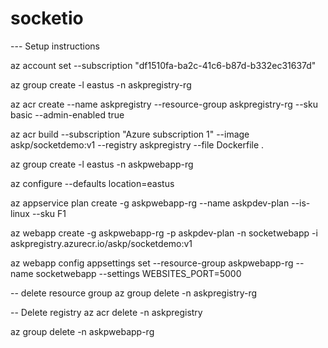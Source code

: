 # socketio


--- Setup instructions

az account set --subscription "df1510fa-ba2c-41c6-b87d-b332ec31637d"

az group create -l eastus -n askpregistry-rg

az acr create --name askpregistry --resource-group askpregistry-rg --sku basic --admin-enabled true

az acr build --subscription "Azure subscription 1" --image askp/socketdemo:v1 --registry askpregistry --file Dockerfile .

az group create -l eastus -n askpwebapp-rg


az configure --defaults  location=eastus

az appservice plan create -g askpwebapp-rg --name askpdev-plan --is-linux --sku F1


az webapp create -g askpwebapp-rg  -p askpdev-plan -n socketwebapp -i askpregistry.azurecr.io/askp/socketdemo:v1


az webapp config appsettings set --resource-group askpwebapp-rg --name socketwebapp --settings WEBSITES_PORT=5000

-- delete resource group 
az group delete -n askpregistry-rg

-- Delete registry 
az acr delete -n askpregistry 

az group delete -n askpwebapp-rg